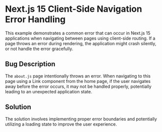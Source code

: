 # Next.js 15 Client-Side Navigation Error Handling

This example demonstrates a common error that can occur in Next.js 15 applications when navigating between pages using client-side routing.  If a page throws an error during rendering, the application might crash silently, or not handle the error gracefully.

## Bug Description
The `about.js` page intentionally throws an error. When navigating to this page using a Link component from the home page, if the user navigates away before the error occurs, it may not be handled properly, potentially leading to an unexpected application state.

## Solution
The solution involves implementing proper error boundaries and potentially utilizing a loading state to improve the user experience.